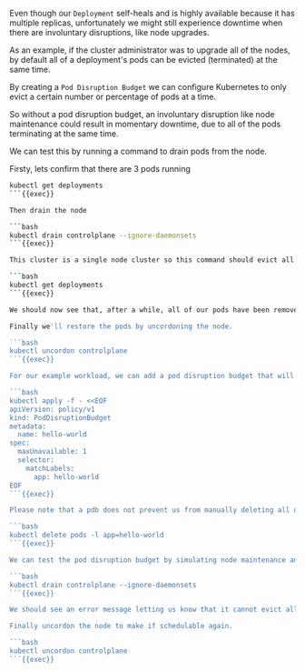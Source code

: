 
Even though our `Deployment` self-heals and is highly available because it has multiple replicas, unfortunately we might still experience downtime when there are involuntary disruptions, like node upgrades.

As an example, if the cluster administrator was to upgrade all of the nodes, by default all of a deployment's pods can be evicted (terminated) at the same time.

By creating a `Pod Disruption Budget` we can configure Kubernetes to only evict a certain number or percentage of pods at a time. 

So without a pod disruption budget, an involuntary disruption like node maintenance could result in momentary downtime, due to all of the pods terminating at the same time.

We can test this by running a command to drain pods from the node.

Firsty, lets confirm that there are 3 pods running

```bash
kubectl get deployments
```{{exec}}

Then drain the node

```bash
kubectl drain controlplane --ignore-daemonsets
```{{exec}}

This cluster is a single node cluster so this command should evict all of our pods. We can check with

```bash
kubectl get deployments
```{{exec}}

We should now see that, after a while, all of our pods have been removed and our workload is unavailable.

Finally we'll restore the pods by uncordoning the node.

```bash
kubectl uncordon controlplane
```{{exec}}

For our example workload, we can add a pod disruption budget that will only allow one pod to be evicted at a time

```bash
kubectl apply -f - <<EOF
apiVersion: policy/v1
kind: PodDisruptionBudget
metadata:
  name: hello-world
spec:
  maxUnavailable: 1
  selector:
    matchLabels:
      app: hello-world
EOF
```{{exec}}

Please note that a pdb does not prevent us from manually deleting all of the pods at the same time

```bash
kubectl delete pods -l app=hello-world
```{{exec}}

We can test the pod disruption budget by simulating node maintenance and making the node unschedulable.

```bash
kubectl drain controlplane --ignore-daemonsets
```{{exec}}

We should see an error message letting us know that it cannot evict all of our pods.

Finally uncordon the node to make if schedulable again.

```bash
kubectl uncordon controlplane
```{{exec}}